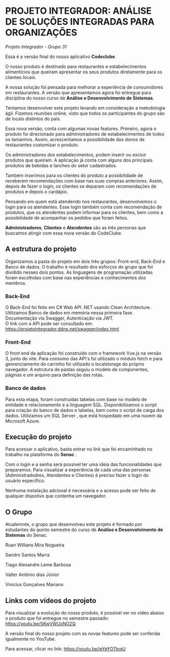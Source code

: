 # **PROJETO INTEGRADOR: ANÁLISE DE SOLUÇÕES INTEGRADAS PARA ORGANIZAÇÕES**
*Projeto Integrador - Grupo 31*

Essa é a versão final do nosso aplicativo **Codeclube**. 

O nosso produto é destinado para restaurantes e estabelecimentos alimentícios que queiram apresentar os seus produtos diretamente para os clientes locais.
  
  A nossa solução foi pensada para melhorar a experiência de consumidores em restaurantes. A versão que apresentamos agora foi entregue para disciplina do nosso curso de **Análise e Desenvolvimento de Sistemas**. 
  
  Tentamos desenvolver este projeto levando em consideração a metodologia ágil. Fizemos reuniões online, visto que todos os participantes do grupo são de locais distintos do país. 

  Essa nova versão, conta com algumas novas features. Primeiro, agora o produto foi direcionado para administradores de estabelecimentos de todos os tamanhos. Assim, acrescentamos a possibilidade dos donos de restaurantes customizar o produto. 

  Os administradores dos estabelecimentos, podem inserir ou excluir produtos que queiram. A aplicação já conta com alguns dos principais produtos de bebidas e lanches do setor cadastrados. 

  Também inserimos para os clientes do produto a possibilidade de receberem recomendações com base nas suas compras anteriores. Assim, depois de fazer o login, os clientes se deparam com recomendações de produtos e depois o cardápio. 

  Pensando em quem  está atendendo nos restaurantes, desenvolvemos o login para os atendentes. Esse login também conta com recomendação de produtos, que os atendentes podem informar para os clientes, bem como a possibilidade de acompanhar
  os pedidos que foram feitos. 

  **Administradores**,  **Clientes** e **Atendentes** são as três personas que buscamos atingir com essa nova versão do CodeClube. 
  
  ## A estrutura do projeto 
Organizamos a pasta do projeto em dois três grupos: Front-end, Back-End e Banco de dados. 
O trabalho é resultado dos esforços do grupo que foi dividido nesses dois pontos. 
As linguagens de programação utilizadas foram escolhidas com base nas experiências e conhecimentos dos membros. 

### Back-End
O Back-End foi feito em C# Web API .NET usando Clean Architecture.   
Utilizamos Banco de dados em memória nessa primeira fase. Documentação via Swagger, Autenticação via JWT.  
O link com a API pode ser consultado em: https://projetointegrador.ddns.net/swagger/index.html

  

  ### Front-End 
O front end da aplicação foi construído com o framework Vue.js na versão 3,  junto do vite. Para consumo das API's foi utilizado o módulo fetch e para genrenciamento do carrinho foi utilizado o localstorage do próprio navegador.
A estrutura de pastas seguiu o modelo de componentes, páginas e um arquivo para definição das rotas.

 ### Banco de dados

 Para esta etapa, foram construídas tabelas com base no modelo de entidade e relacionamento e a linguagem SQL. 
 Disponibilizamos o script para criação do banco de dados e tabelas, bem como o script de carga dos dados.
 Utilizamos um SQL Server , que está hospedado em uma nuvem da Microsoft Azure. 
  
  ## Execução do projeto 

Para acessar o aplicativo, basta entrar no link que foi encaminhado no trabalho na plataforma do **Senac** . 

  Com o login e a senha será possível ter uma ideia das funcionalidades que preparamos.
  Para visualizar a experiência de cada uma das personas (Administradodres, Atendentes e Clientes) é preciso fazer o login do usuário específico. 
  
  Nenhuma instalação adcional é necessária e o acesso pode ser feito de qualquer dispotivo que contenha um navegador. 


## O Grupo 
Atualemnte, o grupo que desenvolveu este projeto é formado por estudantes do quinto semestre do curso de **Análise e Desenvolvimento de Sistemas** do Senac. 

Ruan Willians Mira Nogueira  

Sandro Santos Marra  

Tiago Alexandre Leme Barbosa  

Valter Antônio dias Júnior  

Vinicius Gonçalves Mariano  

 
## Links com vídeos do projeto 

Para visualizar a evolução do nosso produto, é possível ver no vídeo abaixo o produto que foi entregue no semestre passado: https://youtu.be/SKwVWUxNO2Q 

A versão final do nosso projeto com as novas features pode ser conferida igualmente no YouTube. 

Para acessar, clicar no link: https://youtu.be/ieYeYO7IoqU



